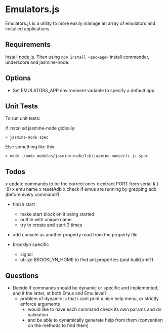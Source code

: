 
Emulators.js
============
Emulators.js is a utility to more easily manage an array of emulators and installed applications.


Requirements
------------
Install [node.js]. Then using `npm install <package>` install commander, underscore and jasmine-node.


Options
-------
* Set EMULATORS_APP environment variable to specify a default app.


Unit Tests
----------
To run unit tests:

  If installed jasmine-node globally:

    > jasmine-node spec

  Else something like this:
    
    > node ./node_modules/jasmine-node/lib/jasmine-node/cli.js spec


Todos
-----
x update commands to be the correct ones
  x extract PORT from serial # ( :9)
  x emu name
x resetAdb
x check if emus are running by grepping adb (before every command?)
* finish start
  * make start block on it being started
  * outfile with unique name
  * try to create and start 3 times
* add console as another property read from the property file

* brooklyn specific
  * signal
  * utilize BROOKLYN_HOME to find ant.properties (and build.xml?)


Questions
---------
- Decide if commands should be dynamic or specific and implemented, 
  and if the latter, at both Emus and Emu level?
  - problem of dynamic is that i cant print a nice help menu, or
    strictly enforce arguments
    - would like to have each command check its own params and do
      validation
    - and be able to dynamically generate help from them (convention on
      the methods to find them)


[node.js]: http://nodejs.org/
